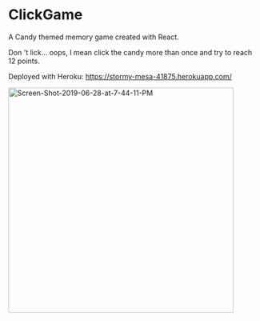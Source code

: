 # ClickGame

A Candy themed memory game created with React.

Don 't lick... oops, I mean click the candy more than once and try to reach 12 points.

Deployed with Heroku: https://stormy-mesa-41875.herokuapp.com/



<p align="left">
  <a href="https://stormy-mesa-41875.herokuapp.com/"> <img src="https://i.ibb.co/998TMrj/Screen-Shot-2019-06-28-at-7-44-11-PM.jpg" alt="Screen-Shot-2019-06-28-at-7-44-11-PM" width="450" title="home/gamepage"></a>
</p>


